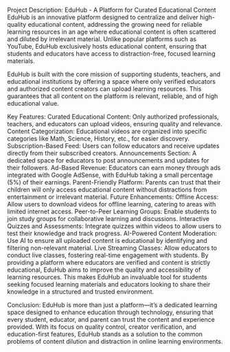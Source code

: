 Project Description: EduHub - A Platform for Curated Educational Content
EduHub is an innovative platform designed to centralize and deliver high-quality educational content, addressing the growing need for reliable learning resources in an age where educational content is often scattered and diluted by irrelevant material. Unlike popular platforms such as YouTube, EduHub exclusively hosts educational content, ensuring that students and educators have access to distraction-free, focused learning materials.

EduHub is built with the core mission of supporting students, teachers, and educational institutions by offering a space where only verified educators and authorized content creators can upload learning resources. This guarantees that all content on the platform is relevant, reliable, and of high educational value.

Key Features:
Curated Educational Content: Only authorized professionals, teachers, and educators can upload videos, ensuring quality and relevance.
Content Categorization: Educational videos are organized into specific categories like Math, Science, History, etc., for easier discovery.
Subscription-Based Feed: Users can follow educators and receive updates directly from their subscribed creators.
Announcements Section: A dedicated space for educators to post announcements and updates for their followers.
Ad-Based Revenue: Educators can earn money through ads integrated with Google AdSense, with EduHub taking a small percentage (5%) of their earnings.
Parent-Friendly Platform: Parents can trust that their children will only access educational content without distractions from entertainment or irrelevant material.
Future Enhancements:
Offline Access: Allow users to download videos for offline learning, catering to areas with limited internet access.
Peer-to-Peer Learning Groups: Enable students to join study groups for collaborative learning and discussions.
Interactive Quizzes and Assessments: Integrate quizzes within videos to allow users to test their knowledge and track progress.
AI-Powered Content Moderation: Use AI to ensure all uploaded content is educational by identifying and filtering non-relevant material.
Live Streaming Classes: Allow educators to conduct live classes, fostering real-time engagement with students.
By providing a platform where educators are verified and content is strictly educational, EduHub aims to improve the quality and accessibility of learning resources. This makes EduHub an invaluable tool for students seeking focused learning materials and educators looking to share their knowledge in a structured and trusted environment.

Conclusion:
EduHub is more than just a platform—it’s a dedicated learning space designed to enhance education through technology, ensuring that every student, educator, and parent can trust the content and experience provided. With its focus on quality control, creator verification, and education-first features, EduHub stands as a solution to the common problems of content dilution and distraction in online learning environments.
